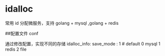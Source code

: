 # idalloc 
常用 id 分配微服务，支持 golang + mysql ,golang + redis 

##配置文件 conf

通过修改配置，实现不同的存储
idalloc_info:
  save_mode : 1 # default 0 mysql  1 redis 2 file
  
  

